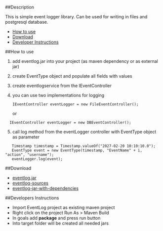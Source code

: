
##Description

This is simple event logger library. Can be used for writing in files and postgresql database.


* [How to use](#how-to-use)
* [Download](#download)
* [Developer Instructions](#developer-instructions)


##How to use
 1. add eventlog.jar into your project (as maven dependency or as external jar)
 2. create EventType object and populate all fields with values
 3. create eventlogservice from the IEventController
 4. you can use two implementations for logging
 
    ``` 
    IEventController eventLogger = new FileEventController(); 
    ```
    
	 or
   
   ```
 	 IEventController eventLogger = new DBEventController();
   ```
 5. call log method from the eventLogger controller with EventType object as parameter 
 
 ```
	Timestamp timestamp = Timestamp.valueOf("2027-02-20 10:10:10.0");
	EventType event = new EventType(timestamp, "EventName" + i, "action", "username");
	eventLogger.log(event);
   ```
   




##Download
* [eventlog.jar](https://github.com/ZJovevski/Event-log/blob/master/jars/eventlog.jar)
* [eventlog-sources](https://github.com/ZJovevski/Event-log/blob/master/jars/eventlog-sources.jar)
* [eventlog-jar-with-dependencies](https://github.com/ZJovevski/Event-log/blob/master/jars/eventlog-jar-with-dependencies.jar)








##Developers Instructions

 * Import EventLog project as existing maven project
 * Right click on the project Run As > Maven Build 
 * In goals add **package** and press run button
 * Into target folder will be created all needed jars




